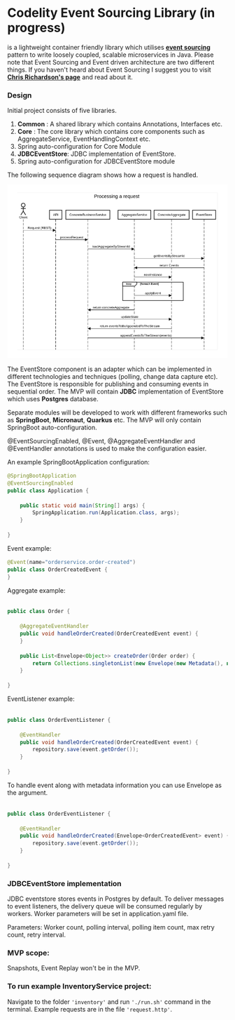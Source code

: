 # Codelity Event Sourcing Library (in progress)
is a lightweight container friendly library which utilises **[event sourcing](https://microservices.io/patterns/data/event-sourcing.html)** pattern to write loosely coupled, scalable microservices in Java. Please note that Event Sourcing and Event driven architecture are two different things. If you haven't heard about Event Sourcing I suggest you to visit **[Chris Richardson's page](https://microservices.io/patterns/data/event-sourcing.html)** and read about it.

### Design
Initial project consists of five libraries. 
1. **Common** : A shared library which contains Annotations, Interfaces etc.
2. **Core** : The core library which contains core components such as AggregateService, EventHandlingContext etc. 
3. Spring auto-configuration for Core Module
4. **JDBCEventStore**: JDBC implementation of EventStore.
5. Spring auto-configuration for JDBCEventStore module

The following sequence diagram shows how a request is handled.

![Request Processing Sequence Diagram](images/Request-processing-diagram.png)

The EventStore component is an adapter which can be implemented in different technologies and techniques (polling, change data capture etc). 
The EventStore is responsible for publishing and consuming events in sequential order. The MVP will contain **JDBC** implementation of EventStore which uses **Postgres** database. 

Separate modules will be developed to work with different frameworks such as **SpringBoot**, **Micronaut**, **Quarkus** etc. The MVP will only contain SpringBoot auto-configuration.

@EventSourcingEnabled, @Event, @AggregateEventHandler and @EventHandler annotations is used to make the configuration easier.

An example SpringBootApplication configuration:   

``` java
@SpringBootApplication
@EventSourcingEnabled
public class Application {

	public static void main(String[] args) {
		SpringApplication.run(Application.class, args);
	}
	
}
```

Event example: 
``` java
@Event(name="orderservice.order-created")
public class OrderCreatedEvent {
}
```

Aggregate example: 
``` java

public class Order {

    @AggregateEventHandler
    public void handleOrderCreated(OrderCreatedEvent event) {
    }
    
    public List<Envelope<Object>> createOrder(Order order) {
        return Collections.singletonList(new Envelope(new Metadata(), new OrderCreatedEvent(product)));
    }
    
}
```

EventListener example: 
``` java

public class OrderEventListener {

    @EventHandler
    public void handleOrderCreated(OrderCreatedEvent event) {
        repository.save(event.getOrder());
    }
    
}
```
To handle event along with metadata information you can use Envelope as the argument.
``` java

public class OrderEventListener {

    @EventHandler
    public void handleOrderCreated(Envelope<OrderCreatedEvent> event) {
        repository.save(event.getOrder());
    }
    
}
```

### JDBCEventStore implementation

JDBC eventstore stores events in Postgres by default. To deliver messages to event listeners, the delivery queue will be consumed regularly by workers. Worker parameters will be set in application.yaml file.

Parameters: Worker count, polling interval, polling item count, max retry count, retry interval. 

### MVP scope:

Snapshots, Event Replay won't be in the MVP.


### To run example InventoryService project:

Navigate to the folder `'inventory'` and run `'./run.sh'` command in the terminal. Example requests are in the file `'request.http'`. 
